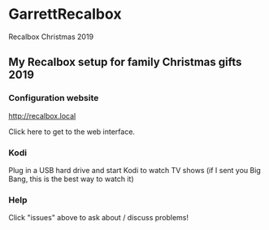 # GarrettRecalbox
Recalbox Christmas 2019

## My Recalbox setup for family Christmas gifts 2019

### Configuration website

http://recalbox.local

Click here to get to the web interface.

### Kodi

Plug in a USB hard drive and start Kodi to watch TV shows (if I sent you Big Bang, this is the best way to watch it)

### Help

Click "issues" above to ask about / discuss problems!
